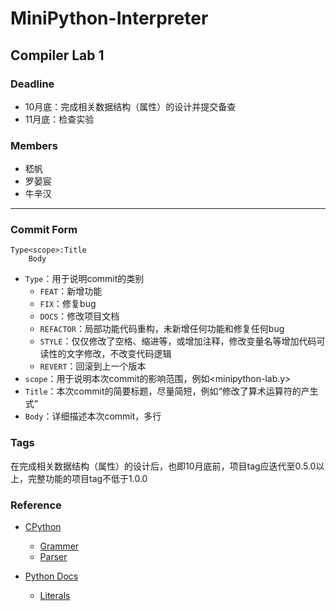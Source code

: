 # MiniPython-Interpreter

## Compiler Lab 1

### Deadline
- 10月底：完成相关数据结构（属性）的设计并提交备查
- 11月底：检查实验

### Members
- 嵇帆
- 罗晏宸
- 牛辛汉

***

### Commit Form
```
Type<scope>:Title
	Body
```
- `Type`：用于说明commit的类别
    - `FEAT`：新增功能
    - `FIX`：修复bug
    - `DOCS`：修改项目文档
    - `REFACTOR`：局部功能代码重构，未新增任何功能和修复任何bug
    - `STYLE`：仅仅修改了空格、缩进等，或增加注释，修改变量名等增加代码可读性的文字修改，不改变代码逻辑
    - `REVERT`：回滚到上一个版本
- `scope`：用于说明本次commit的影响范围，例如<minipython-lab.y>
- `Title`：本次commit的简要标题，尽量简短，例如“修改了算术运算符的产生式”
- `Body`：详细描述本次commit，多行

### Tags
在完成相关数据结构（属性）的设计后，也即10月底前，项目tag应迭代至0.5.0以上，完整功能的项目tag不低于1.0.0

### Reference
- [CPython](https://github.com/python/cpython/)
    - [Grammer](https://github.com/python/cpython/tree/master/Grammer)
    - [Parser](https://github.com/python/cpython/tree/master/Parser)

- [Python Docs](https://docs.python.org/3/)
    - [Literals](https://docs.python.org/3/reference/lexical_analysis.html#literals)